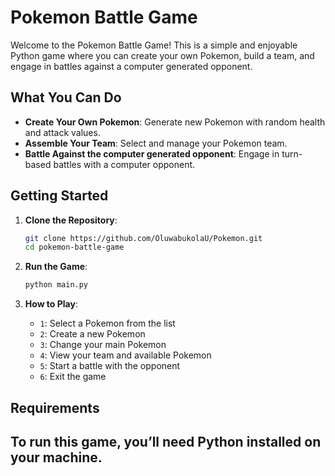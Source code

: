 # Pokemon Battle Game

Welcome to the Pokemon Battle Game! This is a simple and enjoyable Python game where you can create your own Pokemon, build a team, and engage in battles against a computer generated opponent.

## What You Can Do

- **Create Your Own Pokemon**: Generate new Pokemon with random health and attack values.
- **Assemble Your Team**: Select and manage your Pokemon team.
- **Battle Against the computer generated opponent**: Engage in turn-based battles with a computer opponent.

## Getting Started

1. **Clone the Repository**:

   ```bash
   git clone https://github.com/OluwabukolaU/Pokemon.git
   cd pokemon-battle-game
   ```

2. **Run the Game**:

   ```bash
   python main.py
   ```

3. **How to Play**:
   - `1`: Select a Pokemon from the list
   - `2`: Create a new Pokemon
   - `3`: Change your main Pokemon
   - `4`: View your team and available Pokemon
   - `5`: Start a battle with the opponent
   - `6`: Exit the game

## Requirements

To run this game, you’ll need Python installed on your machine.
---

